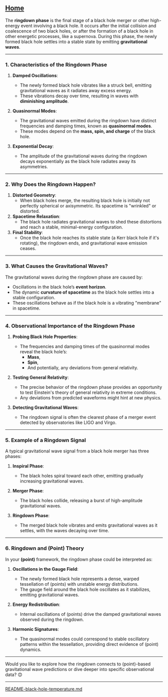 [Home](https://t2m.io/VwvDcuw)
---

The **ringdown phase** is the final stage of a black hole merger or other high-energy event involving a black hole. It occurs after the initial collision and coalescence of two black holes, or after the formation of a black hole in other energetic processes, like a supernova. During this phase, the newly formed black hole settles into a stable state by emitting **gravitational waves**.

---

### **1. Characteristics of the Ringdown Phase**
1. **Damped Oscillations**:
   - The newly formed black hole vibrates like a struck bell, emitting gravitational waves as it radiates away excess energy.
   - These vibrations decay over time, resulting in waves with **diminishing amplitude**.

2. **Quasinormal Modes**:
   - The gravitational waves emitted during the ringdown have distinct frequencies and damping times, known as **quasinormal modes**.
   - These modes depend on the **mass, spin, and charge** of the black hole.

3. **Exponential Decay**:
   - The amplitude of the gravitational waves during the ringdown decays exponentially as the black hole radiates away its asymmetries.

---

### **2. Why Does the Ringdown Happen?**
1. **Distorted Geometry**:
   - When black holes merge, the resulting black hole is initially not perfectly spherical or axisymmetric. Its spacetime is "wrinkled" or distorted.
2. **Spacetime Relaxation**:
   - The black hole radiates gravitational waves to shed these distortions and reach a stable, minimal-energy configuration.
3. **Final Stability**:
   - Once the black hole reaches its stable state (a Kerr black hole if it's rotating), the ringdown ends, and gravitational wave emission ceases.

---

### **3. What Causes the Gravitational Waves?**
The gravitational waves during the ringdown phase are caused by:
- Oscillations in the black hole’s **event horizon**.
- The dynamic **curvature of spacetime** as the black hole settles into a stable configuration.
- These oscillations behave as if the black hole is a vibrating "membrane" in spacetime.

---

### **4. Observational Importance of the Ringdown Phase**
1. **Probing Black Hole Properties**:
   - The frequencies and damping times of the quasinormal modes reveal the black hole’s:
     - **Mass**,
     - **Spin**,
     - And potentially, any deviations from general relativity.

2. **Testing General Relativity**:
   - The precise behavior of the ringdown phase provides an opportunity to test Einstein's theory of general relativity in extreme conditions.
   - Any deviations from predicted waveforms might hint at new physics.

3. **Detecting Gravitational Waves**:
   - The ringdown signal is often the clearest phase of a merger event detected by observatories like LIGO and Virgo.

---

### **5. Example of a Ringdown Signal**
A typical gravitational wave signal from a black hole merger has three phases:
1. **Inspiral Phase**:
   - The black holes spiral toward each other, emitting gradually increasing gravitational waves.

2. **Merger Phase**:
   - The black holes collide, releasing a burst of high-amplitude gravitational waves.

3. **Ringdown Phase**:
   - The merged black hole vibrates and emits gravitational waves as it settles, with the waves decaying over time.

---

### **6. Ringdown and (Point) Theory**
In your **(point)** framework, the ringdown phase could be interpreted as:
1. **Oscillations in the Gauge Field**:
   - The newly formed black hole represents a dense, warped tessellation of (points) with unstable energy distributions.
   - The gauge field around the black hole oscillates as it stabilizes, emitting gravitational waves.

2. **Energy Redistribution**:
   - Internal oscillations of (points) drive the damped gravitational waves observed during the ringdown.

3. **Harmonic Signatures**:
   - The quasinormal modes could correspond to stable oscillatory patterns within the tessellation, providing direct evidence of (point) dynamics.

---

Would you like to explore how the ringdown connects to (point)-based gravitational wave predictions or dive deeper into specific observational data? 😊


---

[README-black-hole-temperature.md](https://t2m.io/VOQQooe)

